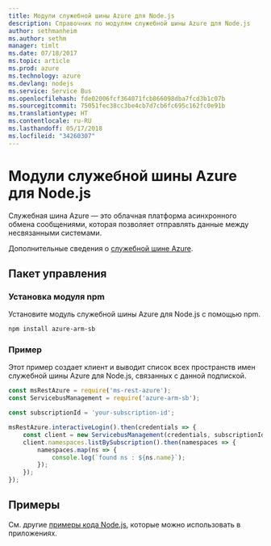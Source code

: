 ```yaml
---
title: Модули служебной шины Azure для Node.js
description: Справочник по модулям служебной шины Azure для Node.js
author: sethmanheim
ms.author: sethm
manager: timlt
ms.date: 07/18/2017
ms.topic: article
ms.prod: azure
ms.technology: azure
ms.devlang: nodejs
ms.service: Service Bus
ms.openlocfilehash: fde02006fcf364071fcb866098dba7fcd3b1c07b
ms.sourcegitcommit: 75051fec38cc3be4cb7d7cb6fc695c162fc0e91b
ms.translationtype: HT
ms.contentlocale: ru-RU
ms.lasthandoff: 05/17/2018
ms.locfileid: "34260307"
---
```

# <a name="azure-service-bus-modules-for-nodejs"></a>Модули служебной шины Azure для Node.js

Служебная шина Azure — это облачная платформа асинхронного обмена сообщениями, которая позволяет отправлять данные между несвязанными системами.

Дополнительные сведения о [служебной шине Azure](https://docs.microsoft.com/azure/service-bus-messaging/service-bus-messaging-overview).

## <a name="management-package"></a>Пакет управления

### <a name="install-the-npm-module"></a>Установка модуля npm

Установите модуль служебной шины Azure для Node.js с помощью npm.

```bash
npm install azure-arm-sb
```

### <a name="example"></a>Пример

Этот пример создает клиент и выводит список всех пространств имен служебной шины Azure для Node.js, связанных с данной подпиской.

```javascript
const msRestAzure = require('ms-rest-azure');
const ServicebusManagement = require('azure-arm-sb');

const subscriptionId = 'your-subscription-id';

msRestAzure.interactiveLogin().then(credentials => {
    const client = new ServicebusManagement(credentials, subscriptionId);
    client.namespaces.listBySubscription().then(namespaces => {
        namespaces.map(ns => {
            console.log(`found ns : ${ns.name}`);
        });
    });
});
```

## <a name="samples"></a>Примеры

См. другие [примеры кода Node.js](https://azure.microsoft.com/resources/samples/?platform=nodejs), которые можно использовать в приложениях.
